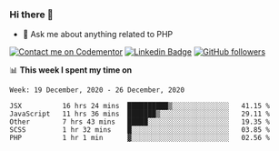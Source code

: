### Hi there 👋

<!--
**mustafaculban/mustafaculban** is a ✨ _special_ ✨ repository because its `README.md` (this file) appears on your GitHub profile.

Here are some ideas to get you started:

- 🌱 I’m currently learning ...
- 👯 I’m looking to collaborate on ...
- 🤔 I’m looking for help with ...
- 📫 How to reach me: ...
- 😄 Pronouns: ...
- ⚡ Fun fact: ...

-->
- 💬 Ask me about anything related to PHP

[![Contact me on Codementor](https://www.codementor.io/m-badges/karamusluk/book-session.svg)](https://www.codementor.io/@karamusluk?refer=badge)
[![Linkedin Badge](https://img.shields.io/badge/-Mustafa%20Culban-blue?style=social&logo=Linkedin&logoColor=blue&link=https://www.linkedin.com/in/mustafaculban/)](https://www.linkedin.com/in/mustafaculban/) 
[![GitHub followers](https://img.shields.io/github/followers/karamusluk?label=Follow&style=social)](https://github.com/karamusluk/?tab=follow)


📊 **This week I spent my time on**
<!--START_SECTION:waka-->
```text
Week: 19 December, 2020 - 26 December, 2020

JSX          16 hrs 24 mins  ██████████▒░░░░░░░░░░░░░░   41.15 % 
JavaScript   11 hrs 36 mins  ███████▒░░░░░░░░░░░░░░░░░   29.11 % 
Other        7 hrs 43 mins   █████░░░░░░░░░░░░░░░░░░░░   19.35 % 
SCSS         1 hr 32 mins    █░░░░░░░░░░░░░░░░░░░░░░░░   03.85 % 
PHP          1 hr 1 min      ▓░░░░░░░░░░░░░░░░░░░░░░░░   02.56 % 
```
<!--END_SECTION:waka-->

